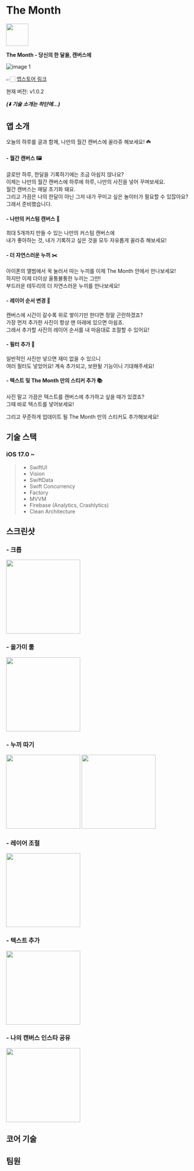 # The Month

<img src="https://github.com/user-attachments/assets/6831ae01-1180-4ed3-a60f-08c7db4e2d8e" width="60"/> 

**The Month - 당신의 한 달을, 캔버스에**

![image 1](https://github.com/user-attachments/assets/538c86f5-ac6e-40cb-9602-6a0458b39277)


👉🏻 [앱스토어 링크](https://apps.apple.com/kr/app/the-month/id6504983925)

현재 버전: v1.0.2

_**(⬇️ 기술 소개는 하단에...)**_

## 앱 소개
오늘의 하루를 글과 함께, 나만의 월간 캔버스에 꼴라쥬 해보세요! ☘️

#### - 월간 캔버스 🖼️

글로만 하루, 한달을 기록하기에는 조금 아쉽지 않나요?  
이제는 나만의 월간 캔버스에 하루에 하루, 나만의 사진을 넣어 꾸며보세요.  
월간 캔버스는 매달 초기화 돼요.  
그리고 가끔은 나의 한달이 아닌 그저 내가 꾸미고 싶은 놀이터가 필요할 수 있잖아요? 그래서 준비했습니다. 

#### - 나만의 커스텀 캔버스 🎨

최대 5개까지 만들 수 있는 나만의 커스텀 캔버스에  
내가 좋아하는 것, 내가 기록하고 싶은 것을 모두 자유롭게 꼴라쥬 해보세요!

#### - 더 자연스러운 누끼 ✂️

아이폰의 앨범에서 꾹 눌러서 따는 누끼를 이제 The Month 안에서 만나보세요!  
하지만 이제 더이상 울퉁불퉁한 누끼는 그만!  
부드러운 테두리의 더 자연스러운 누끼를 만나보세요!

#### - 레이어 순서 변경 🔢

캔버스에 시간이 갈수록 위로 쌓이기만 한다면 정말 곤란하겠죠?  
가장 먼저 추가한 사진이 항상 맨 아래에 있으면 아쉽죠.  
그래서 추가할 사진의 레이어 순서를 내 마음대로 조절할 수 있어요!

#### - 필터 추가 🔫

일반적인 사진만 넣으면 재미 없을 수 있으니  
여러 필터도 넣었어요! 계속 추가되고, 보완될 기능이니 기대해주세요!

#### - 텍스트 및 The Month 만의 스티커 추가 📚

사진 말고 가끔은 텍스트를 캔버스에 추가하고 싶을 때가 있겠죠?  
그때 바로 텍스트를 넣어보세요!  

그리고 꾸준하게 업데이트 될 The Month 만의 스티커도 추가해보세요!


## 기술 스택
### iOS 17.0 ~
> - SwiftUI
> - Vision
> - SwiftData
> - Swift Concurrency
> - Factory
> - MVVM
> - Firebase (Analytics, Crashlytics)
> - Clean Architecture

## 스크린샷

### - 크롭
<img src="https://github.com/user-attachments/assets/d73aa762-1da3-4be3-84cb-83cd8440a681" width="200"/> 

### - 올가미 툴

<img src="https://github.com/user-attachments/assets/4b7b6885-edab-4d14-a121-b32a1e4bde3f" width="200"/> 

### - 누끼 따기

<img src="https://github.com/user-attachments/assets/71f905b6-c4db-4aa4-a1c8-c02d54c6107d" width="200"/> <img src="https://github.com/user-attachments/assets/5a03a4a7-ab4d-4841-b3cf-982915448117" width="200"/> 

### - 레이어 조절
<img src="https://github.com/user-attachments/assets/f24b72e0-db31-4da2-b4e6-6fccc831da7e" width="200"/> 

### - 텍스트 추가 

<img src="https://github.com/user-attachments/assets/e376c7bf-4de8-4c9f-8a6f-13555be2166d" width="200"/>

### - 나의 캔버스 인스타 공유
<img src="https://github.com/user-attachments/assets/69cffe44-e49f-4cf1-97d1-77fb36f0e4ac" width="200"/>

## 코어 기술



## 팀원






